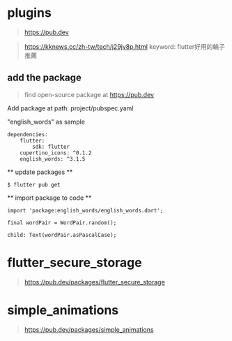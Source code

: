 # plugins
> https://pub.dev

> https://kknews.cc/zh-tw/tech/j29jv8p.html keyword: flutter好用的輪子推薦

## add the package
> find open-source package at https://pub.dev

Add package at path: project/pubspec.yaml

"english_words" as sample
```
dependencies:
    flutter:
        sdk: flutter
    cupertino_icons: ^0.1.2
    english_words: ^3.1.5

```
** update packages **
```
$ flutter pub get
```

** import package to code **
```
import 'package:english_words/english_words.dart';

final wordPair = WordPair.random();

child: Text(wordPair.asPascalCase);

```


# flutter_secure_storage
> https://pub.dev/packages/flutter_secure_storage


# simple_animations
> https://pub.dev/packages/simple_animations



